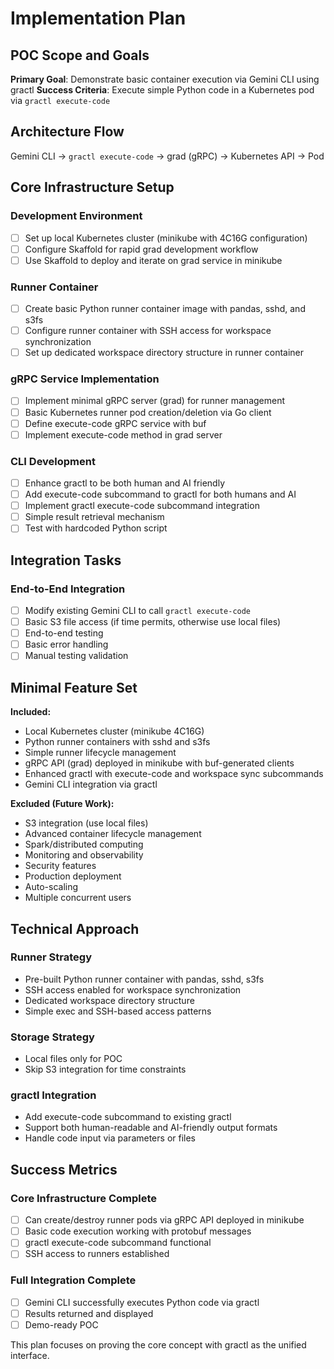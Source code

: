 # Implementation Plan

## POC Scope and Goals

**Primary Goal**: Demonstrate basic container execution via Gemini CLI using gractl
**Success Criteria**: Execute simple Python code in a Kubernetes pod via `gractl execute-code`

## Architecture Flow

Gemini CLI → `gractl execute-code` → grad (gRPC) → Kubernetes API → Pod

## Core Infrastructure Setup

### Development Environment

- [ ] Set up local Kubernetes cluster (minikube with 4C16G configuration)
- [ ] Configure Skaffold for rapid grad development workflow
- [ ] Use Skaffold to deploy and iterate on grad service in minikube

### Runner Container

- [ ] Create basic Python runner container image with pandas, sshd, and s3fs
- [ ] Configure runner container with SSH access for workspace synchronization
- [ ] Set up dedicated workspace directory structure in runner container

### gRPC Service Implementation

- [ ] Implement minimal gRPC server (grad) for runner management
- [ ] Basic Kubernetes runner pod creation/deletion via Go client
- [ ] Define execute-code gRPC service with buf
- [ ] Implement execute-code method in grad server

### CLI Development

- [ ] Enhance gractl to be both human and AI friendly
- [ ] Add execute-code subcommand to gractl for both humans and AI
- [ ] Implement gractl execute-code subcommand integration
- [ ] Simple result retrieval mechanism
- [ ] Test with hardcoded Python script

## Integration Tasks

### End-to-End Integration

- [ ] Modify existing Gemini CLI to call `gractl execute-code`
- [ ] Basic S3 file access (if time permits, otherwise use local files)
- [ ] End-to-end testing
- [ ] Basic error handling
- [ ] Manual testing validation

## Minimal Feature Set

**Included:**

- Local Kubernetes cluster (minikube 4C16G)
- Python runner containers with sshd and s3fs
- Simple runner lifecycle management
- gRPC API (grad) deployed in minikube with buf-generated clients
- Enhanced gractl with execute-code and workspace sync subcommands
- Gemini CLI integration via gractl

**Excluded (Future Work):**

- S3 integration (use local files)
- Advanced container lifecycle management
- Spark/distributed computing
- Monitoring and observability
- Security features
- Production deployment
- Auto-scaling
- Multiple concurrent users

## Technical Approach

### Runner Strategy

- Pre-built Python runner container with pandas, sshd, s3fs
- SSH access enabled for workspace synchronization
- Dedicated workspace directory structure
- Simple exec and SSH-based access patterns

### Storage Strategy

- Local files only for POC
- Skip S3 integration for time constraints

### gractl Integration

- Add execute-code subcommand to existing gractl
- Support both human-readable and AI-friendly output formats
- Handle code input via parameters or files

## Success Metrics

### Core Infrastructure Complete

- [ ] Can create/destroy runner pods via gRPC API deployed in minikube
- [ ] Basic code execution working with protobuf messages
- [ ] gractl execute-code subcommand functional
- [ ] SSH access to runners established

### Full Integration Complete

- [ ] Gemini CLI successfully executes Python code via gractl
- [ ] Results returned and displayed
- [ ] Demo-ready POC

This plan focuses on proving the core concept with gractl as the unified interface.
